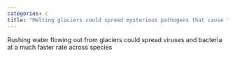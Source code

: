 ```yaml
---
categories: c
title: "Melting glaciers could spread mysterious pathogens that cause future pandemics scientists warn"
---
```

Rushing water flowing out from glaciers could spread viruses and bacteria at a much faster rate across species
